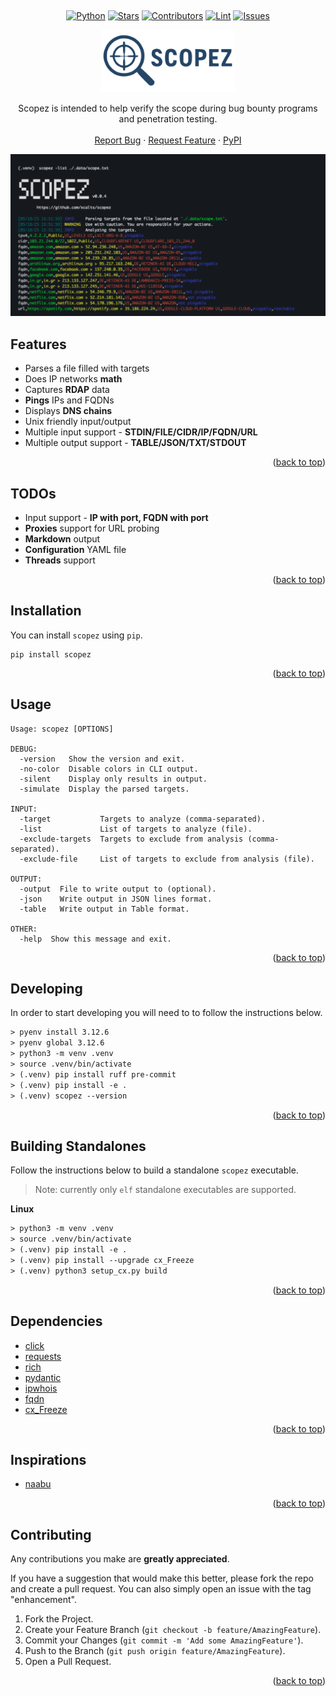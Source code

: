 <a id="readme-top"></a>

<!-- PROJECT LOGO -->
<br />

<div align="center">

[![Python][python-shield]][python-url]
[![Stars][stars-shield]][stars-url]
[![Contributors][contributors-shield]][contributors-url]
[![Lint][lint-shield]][lint-url]
[![Issues][issues-shield]][issues-url]

  <a href="https://github.com/xcalts/scopez">
    <img src="https://github.com/xcalts/scopez/raw/main/.github/logo.svg" alt="Logo" height="100" />
  </a>
  <p align="center">
    Scopez is intended to help verify the scope during bug bounty programs and penetration testing.
    <br />
    <br />
    <a href="https://github.com/xcalts/scopez/issues/new?labels=bug&template=bug-report---.md">Report Bug</a>
    ·
    <a href="https://github.com/xcalts/scopez/issues/new?labels=enhancement&template=feature-request---.md">Request Feature</a>
    ·
    <a href="https://pypi.org/project/scopez/">PyPI</a>
  </p>

  <img src="https://github.com/xcalts/scopez/raw/main/.github/screenshot.png" alt="Logo" width="600" />

</div>

## Features

- Parses a file filled with targets
- Does IP networks **math**
- Captures **RDAP** data
- **Pings** IPs and FQDNs
- Displays **DNS chains**
- Unix friendly input/output
- Multiple input support - **STDIN/FILE/CIDR/IP/FQDN/URL**
- Multiple output support - **TABLE/JSON/TXT/STDOUT**

<p align="right">(<a href="#readme-top">back to top</a>)</p>

## TODOs

- Input support - **IP with port, FQDN with port**
- **Proxies** support for URL probing
- **Markdown** output
- **Configuration** YAML file
- **Threads** support

<p align="right">(<a href="#readme-top">back to top</a>)</p>

## Installation

You can install `scopez` using `pip`.

```
pip install scopez
```

<p align="right">(<a href="#readme-top">back to top</a>)</p>

## Usage

```
Usage: scopez [OPTIONS]

DEBUG:
  -version   Show the version and exit.
  -no-color  Disable colors in CLI output.
  -silent    Display only results in output.
  -simulate  Display the parsed targets.

INPUT:
  -target           Targets to analyze (comma-separated).
  -list             List of targets to analyze (file).
  -exclude-targets  Targets to exclude from analysis (comma-separated).
  -exclude-file     List of targets to exclude from analysis (file).

OUTPUT:
  -output  File to write output to (optional).
  -json    Write output in JSON lines format.
  -table   Write output in Table format.

OTHER:
  -help  Show this message and exit.
```

<p align="right">(<a href="#readme-top">back to top</a>)</p>

## Developing

In order to start developing you will need to to follow the instructions below.

```txt
> pyenv install 3.12.6
> pyenv global 3.12.6
> python3 -m venv .venv
> source .venv/bin/activate
> (.venv) pip install ruff pre-commit
> (.venv) pip install -e .
> (.venv) scopez --version
```

<p align="right">(<a href="#readme-top">back to top</a>)</p>

## Building Standalones

Follow the instructions below to build a standalone `scopez` executable.

> Note: currently only `elf` standalone executables are supported.

**Linux**

```txt
> python3 -m venv .venv
> source .venv/bin/activate
> (.venv) pip install -e .
> (.venv) pip install --upgrade cx_Freeze
> (.venv) python3 setup_cx.py build
```

<p align="right">(<a href="#readme-top">back to top</a>)</p>

## Dependencies

- [click](https://github.com/pallets/click)
- [requests](https://github.com/psf/requests)
- [rich](https://github.com/Textualize/rich)
- [pydantic](https://github.com/pydantic/pydantic)
- [ipwhois](https://github.com/secynic/ipwhois)
- [fqdn](https://github.com/ypcrts/fqdn)
- [cx_Freeze](https://github.com/marcelotduarte/cx_Freeze)

<p align="right">(<a href="#readme-top">back to top</a>)</p>

## Inspirations

- [naabu](https://github.com/projectdiscovery/naabu)

<p align="right">(<a href="#readme-top">back to top</a>)</p>

## Contributing

Any contributions you make are **greatly appreciated**.

If you have a suggestion that would make this better, please fork the repo and create a pull request.
You can also simply open an issue with the tag "enhancement".

1. Fork the Project.
2. Create your Feature Branch (`git checkout -b feature/AmazingFeature`).
3. Commit your Changes (`git commit -m 'Add some AmazingFeature'`).
4. Push to the Branch (`git push origin feature/AmazingFeature`).
5. Open a Pull Request.

<p align="right">(<a href="#readme-top">back to top</a>)</p>

<!-- MARKDOWN LINKS & IMAGES -->
<!-- https://www.markdownguide.org/basic-syntax/#reference-style-links -->

[contributors-shield]: https://img.shields.io/github/contributors/xcalts/scopez.svg?style=flat
[contributors-url]: https://github.com/xcalts/scopez/graphs/contributors
[lint-shield]: https://img.shields.io/github/actions/workflow/status/xcalts/scopez/ruff.yml?style=flat&label=ruff
[lint-url]: https://github.com/xcalts/scopez/actions/workflows/ruff.yml
[stars-shield]: https://img.shields.io/github/stars/xcalts/scopez.svg?style=flat
[stars-url]: https://github.com/xcalts/scopez/stargazers
[issues-shield]: https://img.shields.io/github/issues/xcalts/scopez.svg?style=flat
[issues-url]: https://github.com/xcalts/scopez/issues
[license-shield]: https://img.shields.io/github/license/xcalts/scopez.svg?style=flat
[license-url]: https://github.com/xcalts/scopez/blob/master/LICENSE
[python-shield]: https://img.shields.io/badge/-python-black?style=flat
[python-url]: https://www.python.org/
